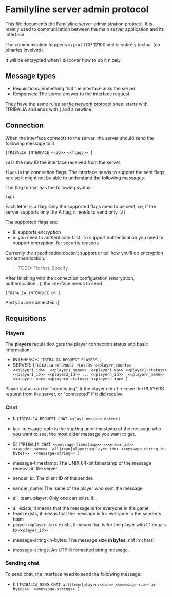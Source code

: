 # Familyline server admin protocol

This file documents the Familyline server administration protocol. It is mainly used to communication between the main server application and its interface.

The communication happens in port TCP 12100 and is entirely textual (no binaries involved).

It will be encrypted when I discover how to do it nicely.

## Message types

 - Requisitions: Something that the interface asks the server.
 - Responses: The server answer to the interface request.
 
 They have the same rules as [the network protocol](network_protocol_contrib.md) ones: 
 starts with [TRIBALIA and ends with ] and a newline

## Connection

When the interface connects to the server, the server should send the following
message to it

`[TRIBALIA INTERFACE <<id>> <<flags>> ]`

`id` is the new ID the interface received from the server.

`flags` is the connection flags. The interface needs to support the sent flags, or else
it might not be able to understand the following messages.

The flag format has the following syntax:

`(AE)`

Each letter is a flag. Only the supported flags need to be sent, i.e, if the server supports
only the A flag, it needs to send only `(A)`

The supported flags are:
 - `E`: supports encryption
 - `A`: you need to authenticate first. To support authentication you need to support encryption,
   for security reasons
   
Currently the specification doesn't support or tell how you'll do encryption nor authentication.
> TODO: Fix that. Specify.

After finishing with the connection configuration (encryption, authentication...), the interface
needs to send

`[TRIBALIA INTERFACE OK ]`

And you are connected :]

## Requisitions

### Players

The **players** requisition gets the player connection status and basic information.

 - INTERFACE: `[TRIBALIA REQUEST PLAYERS ]`
 - SERVER: `[TRIBALIA RESPONSE PLAYERS <<player_count>> 
 <<player1_id>>  <<player1_name>>  <<player1_xp>> <<player1-status>>
 <<player1_ip>> <<player2_id>> ... <<playern_id>>  <<playern_name>> 
 <<playern_xp>> <<playern_status>> <<playern_ip>> ]`
 
 Player status can be "connecting", if the player didn't receive the PLAYERS 
 request from the server, or "connected" if it did receive.
 
### Chat

 - I: `[TRIBALIA REQUEST CHAT <<last-message-date>>]`
 
  * last-message-date is the starting unix timestamp of the message who 
  you want to see, the most older message you want to get.
 
 - S: `[TRIBALIA CHAT <<message-timestamp>> <<sender_id>>
  <<sender_name>>  all|team|player:<<player_id>>
  <<message-string-in-bytes>>  <<message-string>> ]`
  
  * message-timestamp: The UNIX 64-bit timestamp of the message
    receival in the server
  
  * sender_id: The client ID of the sender.
  
  * sender_name: The name of the player who sent the message
  
  * all, team, player: Only one can exist. If...
   - all exists, it means that the message is for everyone in the game
   - team exists, it means that the message is for everyone in the sender's team
   - player:`<<player_id>>` exists, it means that is for the player with ID equals
     to `<<player_id>>`
	 
  * message-string-in-bytes: The message size **in bytes**, not in chars!
  
  * message-strings: An UTF-8 formatted string message.

### Sending chat

To send chat, the interface need to send the following message:

 - I: `[TRIBALIA SEND-CHAT all|team|player:<<id>> <<message-size-in-bytes>> 
 <<message-string>> ]`
